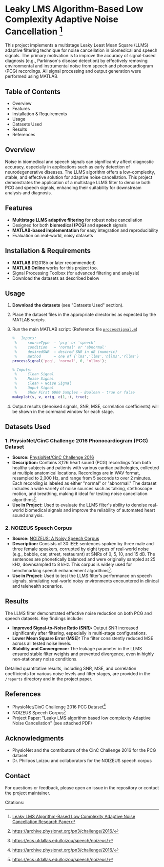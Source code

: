 # Leaky LMS Algorithm-Based Low Complexity Adaptive Noise Cancellation [^1]

This project implements a multistage Leaky Least Mean Square (LLMS) adaptive filtering technique for noise cancellation in biomedical and speech signals. The primary motivation is to improve the accuracy of signal-based diagnosis (e.g., Parkinson's disease detection) by effectively removing environmental and instrumental noise from speech and phonocardiogram (PCG) recordings. All signal processing and output generation were performed using MATLAB.

## Table of Contents

- Overview
- Features
- Installation & Requirements
- Usage
- Datasets Used
- Results
- References

## Overview

Noise in biomedical and speech signals can significantly affect diagnostic accuracy, especially in applications such as early detection of neurodegenerative diseases. The LLMS algorithm offers a low-complexity, stable, and effective solution for adaptive noise cancellation. This project demonstrates the application of a multistage LLMS filter to denoise both PCG and speech signals, enhancing their suitability for downstream analysis and diagnosis.

## Features

- **Multistage LLMS adaptive filtering** for robust noise cancellation
- Designed for both **biomedical (PCG)** and **speech** signals
- **MATLAB-based implementation** for easy integration and reproducibility
- Evaluation on real-world, noisy datasets

## Installation & Requirements

- **MATLAB** (R2018b or later recommended)
- **MATLAB Online** works for this project too.
- Signal Processing Toolbox (for advanced filtering and analysis)
- Download the datasets as described below

## Usage

1. **Download the datasets** (see "Datasets Used" section).
2. Place the dataset files in the appropriate directories as expected by the MATLAB scripts.
3. Run the main MATLAB script: (Reference file [`processSignal.m`](./matlab/processSignal.m))

   ```matlab
   %   Inputs:
    %     sourceType  – 'pcg' or 'speech'
    %     condition   – 'normal' or 'abnormal'
    %     desiredSNR  – desired SNR in dB (numeric)
    %     method      – one of {'lms','llms','nllms','rllms'}
   processSignal('pcg', 'normal', 0, 'nllms');

   % Inputs:
    %     Clean Signal
    %     Noise Signal
    %     Clean + Noise Signal
    %     Ouput Signal
    %     Show First 6000 Samples - Boolean - true or false 
   makeplot(s, v, orig, e(1,:), true);
   ```

4. Output results (denoised signals, SNR, MSE, correlation coefficients) will be shown in the command window for each stage.

## Datasets Used

### 1. PhysioNet/CinC Challenge 2016 Phonocardiogram (PCG) Dataset

- **Source:** [PhysioNet/CinC Challenge 2016](https://archive.physionet.org/pn3/challenge/2016/)
- **Description:** Contains 3,126 heart sound (PCG) recordings from both healthy subjects and patients with various cardiac pathologies, collected at multiple anatomical locations. Recordings are in WAV format, resampled to 2,000 Hz, and range from 5 seconds to over 2 minutes. Each recording is labeled as either "normal" or "abnormal." The dataset includes a wide variety of noise sources such as talking, stethoscope motion, and breathing, making it ideal for testing noise cancellation algorithms[^2].
- **Use in Project:** Used to evaluate the LLMS filter's ability to denoise real-world biomedical signals and improve the reliability of automated heart sound analysis.

### 2. NOIZEUS Speech Corpus

- **Source:** [NOIZEUS: A Noisy Speech Corpus](https://ecs.utdallas.edu/loizou/speech/noizeus/)
- **Description:** Consists of 30 IEEE sentences spoken by three male and three female speakers, corrupted by eight types of real-world noise (e.g., babble, car, street, restaurant) at SNRs of 0, 5, 10, and 15 dB. The sentences are phonetically balanced and were originally sampled at 25 kHz, downsampled to 8 kHz. This corpus is widely used for benchmarking speech enhancement algorithms[^3].
- **Use in Project:** Used to test the LLMS filter's performance on speech signals, simulating real-world noisy environments encountered in clinical and telehealth scenarios.

## Results

The LLMS filter demonstrated effective noise reduction on both PCG and speech datasets. Key findings include:

- **Improved Signal-to-Noise Ratio (SNR):** Output SNR increased significantly after filtering, especially in multi-stage configurations.
- **Lower Mean Square Error (MSE):** The filter consistently reduced MSE across all tested noise levels.
- **Stability and Convergence:** The leakage parameter in the LLMS ensured stable filter weights and prevented divergence, even in highly non-stationary noise conditions.

Detailed quantitative results, including SNR, MSE, and correlation coefficients for various noise levels and filter stages, are provided in the `/reports` directory and in the project paper.

## References

- PhysioNet/CinC Challenge 2016 PCG Dataset[^2]
- NOIZEUS Speech Corpus[^3]
- Project Paper: "Leaky LMS algorithm based low complexity Adaptive Noise Cancellation" (see attached PDF)

## Acknowledgments

- PhysioNet and the contributors of the CinC Challenge 2016 for the PCG dataset
- Dr. Philipos Loizou and collaborators for the NOIZEUS speech corpus

## Contact

For questions or feedback, please open an issue in the repository or contact the project maintainer.

Citations:

[^1]: [Leaky LMS Algorithm-Based Low Complexity Adaptive Noise Cancellation Research Paper](./Leaky%20LMS%20algorithm%20based%20low%20complexity%20adaptive%20noise%20cancellation.pdf)
[^2]: https://archive.physionet.org/pn3/challenge/2016/
[^3]: https://ecs.utdallas.edu/loizou/speech/noizeus/
